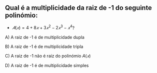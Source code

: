 ## Qual é a multiplicidade da raiz de -1 do seguinte polinómio:

- $𝐴(𝑥) = 4 + 8𝑥 + 3𝑥^2 − 2𝑥^3 − 𝑥^4$?

A) A raiz de -1 é de multiplicidade dupla

B) A raiz de -1 é de multiplicidade tripla

C) A raiz de -1 não é raiz do polinómio $A(𝑥)$

D) A raiz de -1 é de multiplicidade simples



